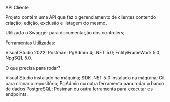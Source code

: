 API Cliente

Projeto contém uma API que faz o gerenciamento de clientes contendo criação, edição, exclusão e listagem do mesmo.

Utilizado o Swagger para documentação dos controlers;

Ferramentas Utilizadas:

Visual Studio 2022;
Postman;
PgAdmin 4;
.NET 5.0;
EntityFrameWork 5.0;
NpgSQL 5.0.

O que precisa para rodar?

Visual Studio instalado na máquina;
SDK .NET 5.0 instalado na máquina;
Git para clonar o repositório;
PgAdmin ou outra ferramenta para rodar o banco de dados PostgreSQL;
Postman ou outra ferramenta para executar os endpoints.
